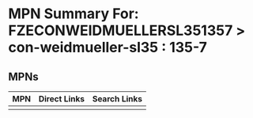 



# MPN Summary For: FZECONWEIDMUELLERSL351357 > con-weidmueller-sl35 : 135-7

## MPNs
  

|MPN|Direct Links|Search Links|
| :--- | :--- | :--- |
||||
